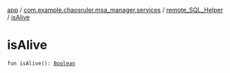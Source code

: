 [app](../../index.md) / [com.example.chaosruler.msa_manager.services](../index.md) / [remote_SQL_Helper](index.md) / [isAlive](.)

# isAlive

`fun isAlive(): `[`Boolean`](https://kotlinlang.org/api/latest/jvm/stdlib/kotlin/-boolean/index.html)
